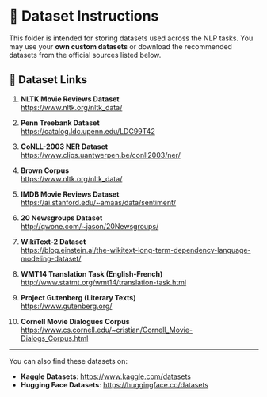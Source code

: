 # 📁 Dataset Instructions

This folder is intended for storing datasets used across the NLP tasks. You may use your **own custom datasets** or download the recommended datasets from the official sources listed below.

## 🔗 Dataset Links

1. **NLTK Movie Reviews Dataset**  
   https://www.nltk.org/nltk_data/

2. **Penn Treebank Dataset**  
   https://catalog.ldc.upenn.edu/LDC99T42

3. **CoNLL-2003 NER Dataset**  
   https://www.clips.uantwerpen.be/conll2003/ner/

4. **Brown Corpus**  
   https://www.nltk.org/nltk_data/

5. **IMDB Movie Reviews Dataset**  
   https://ai.stanford.edu/~amaas/data/sentiment/

6. **20 Newsgroups Dataset**  
   http://qwone.com/~jason/20Newsgroups/

7. **WikiText-2 Dataset**  
   https://blog.einstein.ai/the-wikitext-long-term-dependency-language-modeling-dataset/

8. **WMT14 Translation Task (English-French)**  
   http://www.statmt.org/wmt14/translation-task.html

9. **Project Gutenberg (Literary Texts)**  
   https://www.gutenberg.org/

10. **Cornell Movie Dialogues Corpus**  
    https://www.cs.cornell.edu/~cristian/Cornell_Movie-Dialogs_Corpus.html

---

You can also find these datasets on:

- **Kaggle Datasets**: https://www.kaggle.com/datasets  
- **Hugging Face Datasets**: https://huggingface.co/datasets
